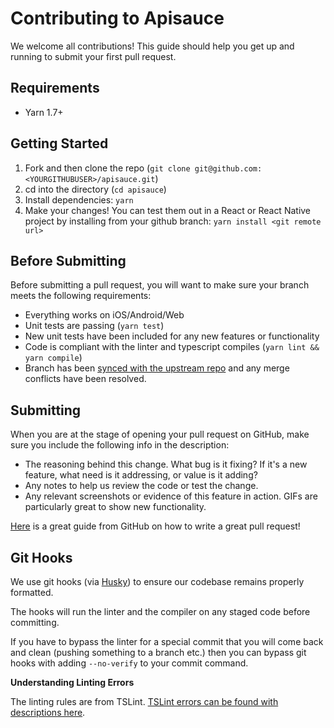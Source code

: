 # Contributing to Apisauce

We welcome all contributions! This guide should help you get up and running to submit your first pull request.

## Requirements

- Yarn 1.7+

## Getting Started

1. Fork and then clone the repo (`git clone git@github.com:<YOURGITHUBUSER>/apisauce.git`)
2. cd into the directory (`cd apisauce`)
3. Install dependencies: `yarn`
4. Make your changes! You can test them out in a React or React Native project by installing from your github branch: `yarn install <git remote url>`

## Before Submitting

Before submitting a pull request, you will want to make sure your branch meets the following requirements:

- Everything works on iOS/Android/Web
- Unit tests are passing (`yarn test`)
- New unit tests have been included for any new features or functionality
- Code is compliant with the linter and typescript compiles (`yarn lint && yarn compile`)
- Branch has been [synced with the upstream repo](https://help.github.com/articles/syncing-a-fork/) and any merge conflicts have been resolved.

## Submitting

When you are at the stage of opening your pull request on GitHub, make sure you include the following info in the description:

- The reasoning behind this change. What bug is it fixing? If it's a new feature, what need is it addressing, or value is it adding?
- Any notes to help us review the code or test the change.
- Any relevant screenshots or evidence of this feature in action. GIFs are particularly great to show new functionality.

[Here](https://blog.github.com/2015-01-21-how-to-write-the-perfect-pull-request/) is a great guide from GitHub on how to write a great pull request!

## Git Hooks

We use git hooks (via [Husky](https://github.com/typicode/husky)) to ensure our codebase remains properly formatted.

The hooks will run the linter and the compiler on any staged code before committing.

If you have to bypass the linter for a special commit that you will come back and clean (pushing something to a branch etc.) then you can bypass git hooks with adding `--no-verify` to your commit command.

**Understanding Linting Errors**

The linting rules are from TSLint. [TSLint errors can be found with descriptions here](https://palantir.github.io/tslint/rules/).
